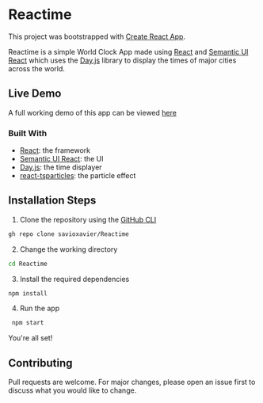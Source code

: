 # Reactime

This project was bootstrapped with [Create React App](https://github.com/facebook/create-react-app).

Reactime is a simple World Clock App made using [React](https://github.com/facebook/react) and [Semantic UI React](https://github.com/Semantic-Org/Semantic-UI-React) which uses the [Day.js](https://github.com/iamkun/dayjs/) library to display the times of major cities across the world.

## Live Demo

A full working demo of this app can be viewed [here](https://reactime.savioxavier.repl.co)

### Built With

* [React](https://reactjs.org/): the framework
* [Semantic UI React](https://react.semantic-ui.com/): the UI
* [Day.js](https://day.js.org/): the time displayer
* [react-tsparticles](https://particles.js.org/): the particle effect


## Installation Steps

1. Clone the repository using the [GitHub CLI](https://github.com/cli/cli)
```bash
gh repo clone savioxavier/Reactime
```

2. Change the working directory
```bash
cd Reactime
```

3. Install the required dependencies
```bash
npm install
```

4. Run the app
```bash
 npm start
```

You're all set!

## Contributing
Pull requests are welcome. For major changes, please open an issue first to discuss what you would like to change.
